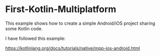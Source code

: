 # First-Kotlin-Multiplatform

This example shows how to create a simple Android/iOS project sharing some Kotlin code.

I have followed this example:

https://kotlinlang.org/docs/tutorials/native/mpp-ios-android.html
